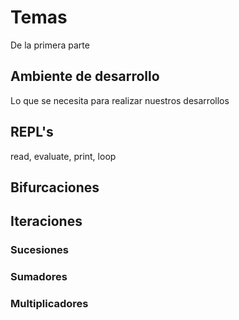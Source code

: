 # Temas
De la primera parte

## Ambiente de desarrollo
Lo que se necesita para realizar nuestros desarrollos 

## REPL's
read, evaluate, print, loop

## Bifurcaciones


## Iteraciones

### Sucesiones
### Sumadores
### Multiplicadores
